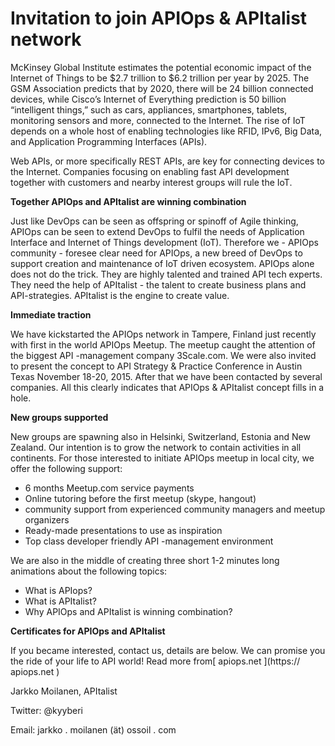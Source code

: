 # Invitation to join APIOps & APItalist network

McKinsey Global Institute  estimates the potential economic impact of the Internet of Things to be  $2.7 trillion to $6.2 trillion per year by 2025.  The GSM Association  predicts that by 2020, there will be 24 billion connected devices, while  Cisco’s Internet of Everything prediction is 50 billion “intelligent  things,” such as cars,  appliances, smartphones, tablets, monitoring  sensors and more, connected  to the Internet. The rise of IoT depends on  a whole host of enabling technologies like  RFID, IPv6, Big Data, and  Application Programming Interfaces (APIs). 

Web APIs, or more  specifically REST APIs, are key for connecting devices to the Internet. Companies focusing on enabling fast API development together with customers and nearby interest groups will rule the IoT.

**Together APIOps and APItalist are winning combination**

Just  like DevOps can be seen as offspring  or spinoff of Agile thinking,  APIOps can be seen to extend DevOps to  fulfil the needs of Application  Interface and Internet of Things  development (IoT).  Therefore we - APIOps community - foresee clear need for APIOps, a new  breed of DevOps to support creation and maintenance of IoT driven  ecosystem. APIOps alone does not do the trick. They are highly talented and trained API tech experts. They need the help of APItalist - the talent to create business plans and API-strategies. APItalist is the engine to create value. 

**Immediate  traction**

We have kickstarted the APIOps network in Tampere, Finland just recently with first in the world APIOps Meetup. The meetup caught the attention of the biggest API -management company 3Scale.com. We were also invited to present the concept to API Strategy & Practice Conference in Austin Texas November 18-20, 2015. After that we have been contacted by several companies. All this  clearly indicates that APIOps & APItalist  concept fills in a hole. 

**New groups supported**

New groups are spawning also in Helsinki, Switzerland, Estonia and New Zealand. Our intention is to grow the network to contain activities in all continents. For those interested to initiate APIOps meetup in local city, we offer the following support: 

*   6 months Meetup.com service payments 
*   Online tutoring before the first meetup (skype, hangout)
*   community support  from experienced community managers and meetup organizers
*   Ready-made  presentations to use as inspiration
*   Top class developer friendly API -management environment

We are also in the middle of creating  three short 1-2 minutes long animations about the following topics:

*   What is APIops?
*   What is APItalist? 
*   Why APIOps and APItalist is winning combination?

**Certificates for APIOps and APItalist**

If you became interested, contact us, details are below. We can promise you the ride of your life to API world! Read more from[ apiops.net ](https:// apiops.net ) 

Jarkko Moilanen, APItalist

Twitter: @kyyberi 

Email: jarkko . moilanen (ät) ossoil . com